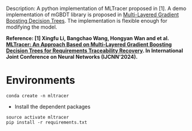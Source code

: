 Description: A python implementation of MLTracer proposed in [1].
A demo implementation of mGBDT library is proposed in [Multi-Layered Gradient Boosting Decision Trees](http://lamda.nju.edu.cn/fengj/paper/mGBDT.pdf).
The implementation is flexible enough for modifying the model.

**Reference: [1] Xingfu Li, Bangchao Wang, Hongyan Wan and et al. [MLTracer: An Approach Based on Multi-Layered Gradient Boosting Decision Trees for Requirements Traceability Recovery](). In International Joint Conference on Neural Networks (IJCNN'2024).**


# Environments
```
conda create -n mltracer
```
- Install the dependent packages
```
source activate mltracer
pip install -r requirements.txt
```

